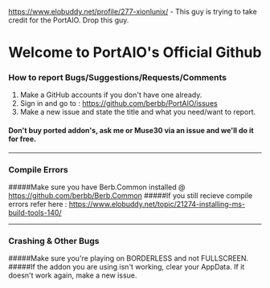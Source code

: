 https://www.elobuddy.net/profile/277-xionlunix/ - This guy is trying to take credit for the PortAIO. Drop this guy.

# Welcome to PortAIO's Official Github

### How to report Bugs/Suggestions/Requests/Comments
1. Make a GitHub accounts if you don't have one already.
2. Sign in and go to : https://github.com/berbb/PortAIO/issues
3. Make a new issue and state the title and what you need/want to report.

#### Don't buy ported addon's, ask me or Muse30 via an issue and we'll do it for free.

---

### Compile Errors
#####Make sure you have Berb.Common installed @ https://github.com/berbb/Berb.Common
#####If you still recieve compile errors refer here : https://www.elobuddy.net/topic/21274-installing-ms-build-tools-140/

---

### Crashing & Other Bugs
#####Make sure you're playing on BORDERLESS and not FULLSCREEN.
#####If the addon you are using isn't working, clear your AppData. If it doesn't work again, make a new issue.
